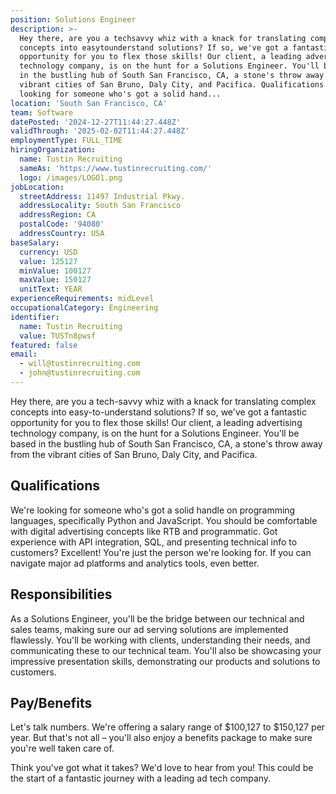 ```yaml
---
position: Solutions Engineer
description: >-
  Hey there, are you a techsavvy whiz with a knack for translating complex
  concepts into easytounderstand solutions? If so, we've got a fantastic
  opportunity for you to flex those skills! Our client, a leading advertising
  technology company, is on the hunt for a Solutions Engineer. You'll be based
  in the bustling hub of South San Francisco, CA, a stone's throw away from the
  vibrant cities of San Bruno, Daly City, and Pacifica. Qualifications We're
  looking for someone who's got a solid hand...
location: 'South San Francisco, CA'
team: Software
datePosted: '2024-12-27T11:44:27.448Z'
validThrough: '2025-02-02T11:44:27.448Z'
employmentType: FULL_TIME
hiringOrganization:
  name: Tustin Recruiting
  sameAs: 'https://www.tustinrecruiting.com/'
  logo: /images/LOGO1.png
jobLocation:
  streetAddress: 11497 Industrial Pkwy.
  addressLocality: South San Francisco
  addressRegion: CA
  postalCode: '94080'
  addressCountry: USA
baseSalary:
  currency: USD
  value: 125127
  minValue: 100127
  maxValue: 150127
  unitText: YEAR
experienceRequirements: midLevel
occupationalCategory: Engineering
identifier:
  name: Tustin Recruiting
  value: TUSTn8pwsf
featured: false
email:
  - will@tustinrecruiting.com
  - john@tustinrecruiting.com
---
```




Hey there, are you a tech-savvy whiz with a knack for translating complex concepts into easy-to-understand solutions? If so, we've got a fantastic opportunity for you to flex those skills! Our client, a leading advertising technology company, is on the hunt for a Solutions Engineer. You'll be based in the bustling hub of South San Francisco, CA, a stone's throw away from the vibrant cities of San Bruno, Daly City, and Pacifica.

## Qualifications

We're looking for someone who's got a solid handle on programming languages, specifically Python and JavaScript. You should be comfortable with digital advertising concepts like RTB and programmatic. Got experience with API integration, SQL, and presenting technical info to customers? Excellent! You're just the person we're looking for. If you can navigate major ad platforms and analytics tools, even better.

## Responsibilities

As a Solutions Engineer, you'll be the bridge between our technical and sales teams, making sure our ad serving solutions are implemented flawlessly. You'll be working with clients, understanding their needs, and communicating these to our technical team. You'll also be showcasing your impressive presentation skills, demonstrating our products and solutions to customers.

## Pay/Benefits

Let's talk numbers. We're offering a salary range of $100,127 to $150,127 per year. But that's not all – you'll also enjoy a benefits package to make sure you're well taken care of. 

Think you've got what it takes? We'd love to hear from you! This could be the start of a fantastic journey with a leading ad tech company.
